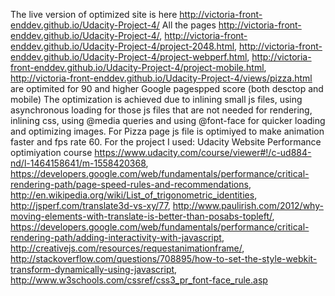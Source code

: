 The live version of optimized site is here http://victoria-front-enddev.github.io/Udacity-Project-4/
All the pages http://victoria-front-enddev.github.io/Udacity-Project-4/,
http://victoria-front-enddev.github.io/Udacity-Project-4/project-2048.html,
http://victoria-front-enddev.github.io/Udacity-Project-4/project-webperf.html,
http://victoria-front-enddev.github.io/Udacity-Project-4/project-mobile.html,
http://victoria-front-enddev.github.io/Udacity-Project-4/views/pizza.html
are optimited for 90 and higher Google pagespped score (both desctop and mobile)
The optimization is achieved due to inlining small js files, using asynchronous loading for those js files that are not needed for rendering, inlining css, using @media queries and using @font-face for quicker loading and optimizing images.
For Pizza page js file is optimiyed to make animation faster and fps rate 60. 
For the project I used: Udacity Website Performance optimiyation course https://www.udacity.com/course/viewer#!/c-ud884-nd/l-1464158641/m-1558420368, https://developers.google.com/web/fundamentals/performance/critical-rendering-path/page-speed-rules-and-recommendations, http://en.wikipedia.org/wiki/List_of_trigonometric_identities, http://jsperf.com/translate3d-vs-xy/77, http://www.paulirish.com/2012/why-moving-elements-with-translate-is-better-than-posabs-topleft/, https://developers.google.com/web/fundamentals/performance/critical-rendering-path/adding-interactivity-with-javascript, http://creativejs.com/resources/requestanimationframe/, http://stackoverflow.com/questions/708895/how-to-set-the-style-webkit-transform-dynamically-using-javascript, http://www.w3schools.com/cssref/css3_pr_font-face_rule.asp
